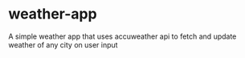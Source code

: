 # weather-app

A simple weather app that uses accuweather api to fetch and update weather of any city on user input
